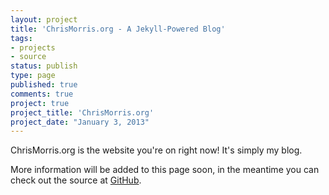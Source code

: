 ```yaml
---
layout: project
title: 'ChrisMorris.org - A Jekyll-Powered Blog'
tags:
- projects
- source
status: publish
type: page
published: true
comments: true
project: true
project_title: 'ChrisMorris.org'
project_date: "January 3, 2013"
---
```

ChrisMorris.org is the website you're on right now! It's simply my blog.

More information will be added to this page soon, in the meantime you can check out the source at [GitHub](https://github.com/ChrisMorrisOrg/ChrisMorris.org).
